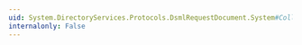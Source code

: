 ```yaml
---
uid: System.DirectoryServices.Protocols.DsmlRequestDocument.System#Collections#ICollection#CopyTo(System.Array,System.Int32)
internalonly: False
---
```

